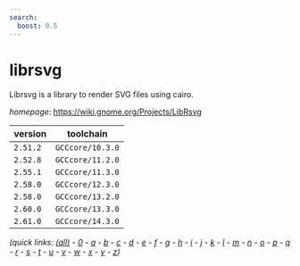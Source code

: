 ```yaml
---
search:
  boost: 0.5
---
```

# librsvg

Librsvg is a library to render SVG files using cairo.

*homepage*: <https://wiki.gnome.org/Projects/LibRsvg>

version | toolchain
--------|----------
``2.51.2`` | ``GCCcore/10.3.0``
``2.52.8`` | ``GCCcore/11.2.0``
``2.55.1`` | ``GCCcore/11.3.0``
``2.58.0`` | ``GCCcore/12.3.0``
``2.58.0`` | ``GCCcore/13.2.0``
``2.60.0`` | ``GCCcore/13.3.0``
``2.61.0`` | ``GCCcore/14.3.0``


*(quick links: [(all)](../index.md) - [0](../0/index.md) - [a](../a/index.md) - [b](../b/index.md) - [c](../c/index.md) - [d](../d/index.md) - [e](../e/index.md) - [f](../f/index.md) - [g](../g/index.md) - [h](../h/index.md) - [i](../i/index.md) - [j](../j/index.md) - [k](../k/index.md) - [l](../l/index.md) - [m](../m/index.md) - [n](../n/index.md) - [o](../o/index.md) - [p](../p/index.md) - [q](../q/index.md) - [r](../r/index.md) - [s](../s/index.md) - [t](../t/index.md) - [u](../u/index.md) - [v](../v/index.md) - [w](../w/index.md) - [x](../x/index.md) - [y](../y/index.md) - [z](../z/index.md))*

